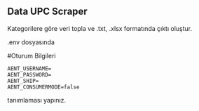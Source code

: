 ## Data UPC Scraper
Kategorilere göre veri topla ve .txt, .xlsx formatında çıktı oluştur.

.env dosyasında

#Oturum Bilgileri
``` 
AENT_USERNAME=
AENT_PASSWORD=
AENT_SHIP=
AENT_CONSUMERMODE=false

```

tanımlaması yapınız.
